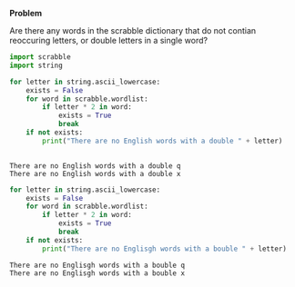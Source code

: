 
__Problem__

Are there any words in the scrabble dictionary that do not contian reoccuring letters, or double letters in a single word?




```python
import scrabble
import string
```


```python
for letter in string.ascii_lowercase:
    exists = False
    for word in scrabble.wordlist:
        if letter * 2 in word:
            exists = True
            break
    if not exists:
        print("There are no English words with a double " + letter)
        
```

    There are no English words with a double q
    There are no English words with a double x



```python
for letter in string.ascii_lowercase:
    exists = False
    for word in scrabble.wordlist:
        if letter * 2 in word:
            exists = True
            break
    if not exists:
        print("There are no Englisgh words with a bouble " + letter)
```

    There are no Englisgh words with a bouble q
    There are no Englisgh words with a bouble x



```python

```

